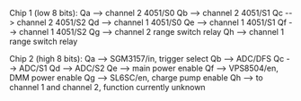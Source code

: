 Chip 1 (low 8 bits): 
Qa --> channel 2 4051/S0 
Qb --> channel 2 4051/S1 
Qc --> channel 2 4051/S2 
Qd --> channel 1 4051/S0 
Qe --> channel 1 4051/S1 
Qf --> channel 1 4051/S2 
Qg --> channel 2 range switch relay 
Qh --> channel 1 range switch relay 

Chip 2 (high 8 bits): 
Qa --> SGM3157/in, trigger select 
Qb --> ADC/DFS 
Qc --> ADC/S1 
Qd --> ADC/S2 
Qe --> main power enable 
Qf --> VPS8504/en, DMM power enable 
Qg --> SL6SC/en, charge pump enable 
Qh --> to channel 1 and channel 2, function currently unknown 
